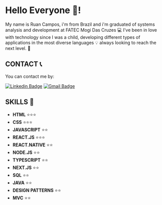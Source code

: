 # Hello Everyone 👋!

My name is Ruan Campos, i'm from Brazil and i'm graduated of systems analysis and development at FATEC Mogi Das Cruzes 💻
 I've been in love with technology since I was a child, developing different types of applications in the most diverse languages 💡 always looking to reach the next level. 🚀


## CONTACT  📞
  
You can contact me by:  

[![Linkedin Badge](https://img.shields.io/badge/-Ruan%20Campos-6633cc?style=flat-square&logo=Linkedin&logoColor=white&link=https://www.linkedin.com/in/ruan-campos-silva/)](https://www.linkedin.com/in/ruan-campos-silva/) 
[![Gmail Badge](https://img.shields.io/badge/-ruancamposdemarcos@gmail.com-6633cc?style=flat-square&logo=Gmail&logoColor=white&link=mailto:ruancamposdemarcos@gmail.com)](mailto:ruancamposdemarcos@gmail.com)

## SKILLS 🤹

- **HTML** 	⭐⭐⭐
- **CSS**		⭐⭐⭐
- **JAVASCRIPT** ⭐⭐
- **REACT.JS** ⭐⭐⭐
- **REACT.NATIVE** ⭐⭐
- **NODE.JS** ⭐⭐
- **TYPESCRIPT** ⭐⭐
- **NEXT.JS** ⭐⭐
- **SQL** ⭐⭐
- **JAVA** ⭐⭐
- **DESIGN PATTERNS** ⭐⭐
- **MVC** ⭐⭐

